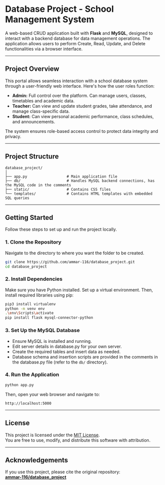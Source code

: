 # Database Project - School Management System

A web-based CRUD application built with **Flask** and **MySQL**, designed to interact with a backend database for data management operations. The application allows users to perform Create, Read, Update, and Delete functionalities via a browser interface.

---

## Project Overview

This portal allows seamless interaction with a school database system through a user-friendly web interface. Here's how the user roles function:

- **Admin:** Full control over the platform. Can manage users, classes, timetables and academic data.
- **Teacher:** Can view and update student grades, take attendance, and manage class-specific data.
- **Student:** Can view personal academic performance, class schedules, and announcements.

The system ensures role-based access control to protect data integrity and privacy.

---

## Project Structure

```
database_project/
│
├── app.py                  # Main application file
├── db/                     # Handles MySQL backend connections, has the MySQL code in the comments
├── static/                 # Contains CSS files
└── templates/              # Contains HTML templates with embedded SQL queries
```

---

## Getting Started

Follow these steps to set up and run the project locally.

### 1. Clone the Repository

Navigate to the directory to where you want the folder to be created.
```bash
git clone https://github.com/ammar-116/database_project.git
cd database_project
```

### 2. Install Dependencies

Make sure you have Python installed. Set up a virtual environment. Then, install required libraries using pip:

```bash
pip3 install virtualenv
python -m venv env
.\env\Scripts\activate
pip install flask mysql-connector-python
```

### 3. Set Up the MySQL Database

- Ensure MySQL is installed and running.
- Edit server details in database.py for your own server.
- Create the required tables and insert data as needed.
- Database schema and insertion scripts are provided in the comments in the database.py file (refer to the `db/` directory).

### 4. Run the Application

```bash
python app.py
```

Then, open your web browser and navigate to:

```
http://localhost:5000
```

---

## License

This project is licensed under the [MIT License](LICENSE).  
You are free to use, modify, and distribute this software with attribution.

---

## Acknowledgements

If you use this project, please cite the original repository:  
**[ammar-116/database_project](https://github.com/ammar-116/database_project)**
